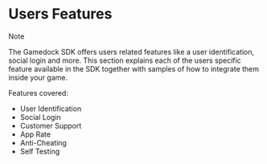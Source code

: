 # Users Features

> [!NOTE]
> The Gamedock SDK offers users related features like a user identification, social login and more. This section explains each of the users specific feature available in the SDK together with samples of how to integrate them inside your game.

Features covered:

* User Identification
* Social Login
* Customer Support
* App Rate
* Anti-Cheating
* Self Testing
